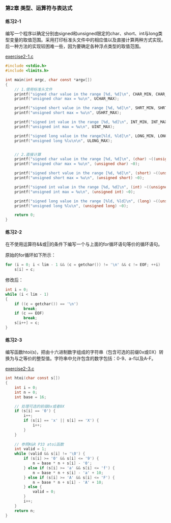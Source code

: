 ### 第2章 类型、运算符与表达式

#### 练习2-1

编写一个程序以确定分别由signed和unsigned限定的char、short、int与long类型变量的取值范围。采用打印标准头文件中的相应值以及直接计算两种方式实现。后一种方法的实现较困难一些，因为要确定各种浮点类型的取值范围。

[exercise2-1.c](./code/exercise2-1.c)

```c
#include <stdio.h>
#include <limits.h>

int main(int argc, char const *argv[])
{
    // 1.使用标准头文件
    printf("signed char value in the range [%d, %d]\n", CHAR_MIN, CHAR_MAX);
    printf("unsigned char max = %u\n", UCHAR_MAX);

    printf("signed short value in the range [%d, %d]\n", SHRT_MIN, SHRT_MAX);
    printf("unsigned short max = %u\n", USHRT_MAX);

    printf("signed int value in the range [%d, %d]\n", INT_MIN, INT_MAX);
    printf("unsigned int max = %u\n", UINT_MAX);

    printf("signed long value in the range[%ld, %ld]\n", LONG_MIN, LONG_MAX);
    printf("unsigned long %lu\n\n", ULONG_MAX);


    // 2.直接计算
    printf("signed char value in the range [%d, %d]\n", (char) ~((unsigned char) ~0 >> 1), (char)((unsigned char) ~0 >> 1));
    printf("unsigned char max = %u\n", (unsigned char) ~0);

    printf("signed short value in the range [%d, %d]\n", (short) ~((unsigned short) ~0 >> 1), (short)((unsigned short) ~0 >> 1));
    printf("unsigned short max = %u\n", (unsigned short) ~0);

    printf("signed int value in the range [%d, %d]\n", (int) ~((unsigned int) ~0 >> 1), (int)((unsigned int) ~0 >> 1));
    printf("unsigned int max = %u\n", (unsigned int) ~0);

    printf("signed long value in the range [%ld, %ld]\n", (long) ~((unsigned long) ~0 >> 1), (long)((unsigned long) ~0 >> 1));
    printf("unsigned long %lu\n", (unsigned long) ~0);

    return 0;
}
```

#### 练习2-2

在不使用运算符&&或||的条件下编写一个与上面的for循环语句等价的循环语句。

原始的for循环如下所示：

```c
for (i = 0; i < lim - 1 && (c = getchar()) != '\n' && c != EOF; ++i)
    s[i] = c;
```

修改后：

```c
int i = 0;
while (i < lim - 1)
{
    if ((c = getchar()) == '\n')
        break;
    if (c == EOF)
        break;
    s[i++] = c;
}   
```

#### 练习2-3

编写函数htoi(s)，把由十六进制数字组成的字符串（包含可选的前缀0x或0X）转换为与之等价的整型值。字符串中允许包含的数字包括：0-9、a-f以及A-F。

[exercise2-3.c](./code/exercise2-3.c)

```c
int htoi(char const s[])
{
    int i = 0;
    int n = 0;
    int base = 16;

    // 处理可选的前缀0x或者0X
    if (s[i] == '0') {
        i++;
        if (s[i] == 'x' || s[i] == 'X') {
            i++;
        }
    }
    
    // 参照K&R P33 atoi函数
    int valid = 1;
    while (valid && s[i] != '\0') {
        if (s[i] >= '0' && s[i] <= '9') {
            n = base * n + s[i] - '0';
        } else if (s[i] >= 'a' && s[i] <= 'f') {
            n = base * n + s[i] - 'a' + 10;
        } else if (s[i] >= 'A' && s[i] <= 'F') {
            n = base * n + s[i] - 'A' + 10;
        } else {
            valid = 0;
        }
        i++;
    }
    return n;
}
```

